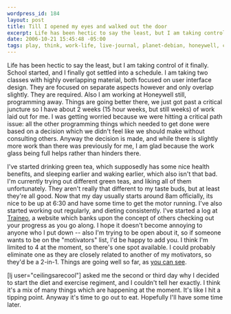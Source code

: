 ```yaml
--- 
wordpress_id: 184
layout: post
title: Till I opened my eyes and walked out the door
excerpt: Life has been hectic to say the least, but I am taking control of it finally.  School started, and I finally got settled into a schedule.  I am taking two classes with highly overlapping material, both focused on user interface design.  They are focused on separate aspects however and only overlap slightly.  They are required.  Also I am working at Honeywell still, programming away.  Things are going better there, we just got past a critical juncture so I have about 2 weeks (15 hour weeks, but still weeks) of work laid out for me.
date: 2006-10-21 15:45:48 -05:00
tags: play, think, work-life, live-journal, planet-debian, honeywell, classes, college, diana, diet, sleep
---
```

Life has been hectic to say the least, but I am taking control of it finally.  School started, and I finally got settled into a schedule.  I am taking two classes with highly overlapping material, both focused on user interface design.  They are focused on separate aspects however and only overlap slightly.  They are required.  Also I am working at Honeywell still, programming away.  Things are going better there, we just got past a critical juncture so I have about 2 weeks (15 hour weeks, but still weeks) of work laid out for me.  I was getting worried because we were hitting a critical path issue: all the other programming things which needed to get done were based on a decision which we didn't feel like we should make without consulting others.  Anyway the decision is made, and while there is slightly more work than there was previously for me, I am glad because the work glass being full helps rather than hinders there.

I've started drinking green tea, which supposedly has some nice health benefits, and sleeping earlier and waking earlier, which also isn't that bad. I'm currently trying out different green teas, and liking all of them unfortunately.  They aren't really that different to my taste buds, but at least they're all good. Now that my day usually starts around 8am officially, its nice to be up at 6:30 and have some time to get the motor running.  I've also started working out regularly, and dieting consistently.  I've started a log at <a href="http://traineo.com/">Traineo</a>, a website which banks upon the concept of others checking out your progress as you go along.  I hope it doesn't become annoying to anyone who I put down -- also I'm trying to be open about it, so if someone wants to be on the "motivators" list, I'd be happy to add you.  I think I'm limited to 4 at the moment, so there's one spot available.  I could probably eliminate one as they are closely related to another of my motivators, so they'd be a 2-in-1.  Things are going well so far, as <a href="http://jamuraa.traineo.com">you can see</a>.

[lj user="ceilingsarecool"] asked me the second or third day why I decided to start the diet and exercise regiment, and I couldn't tell her exactly.  I think it's a mix of many things which are happening at the moment.  It's like I hit a tipping point.  Anyway it's time to go out to eat.  Hopefully I'll have some time later.
